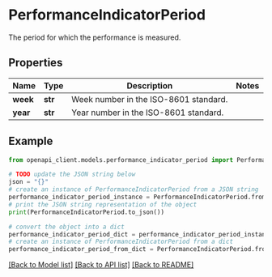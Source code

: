 # PerformanceIndicatorPeriod

The period for which the performance is measured.

## Properties

Name | Type | Description | Notes
------------ | ------------- | ------------- | -------------
**week** | **str** | Week number in the ISO-8601 standard. | 
**year** | **str** | Year number in the ISO-8601 standard. | 

## Example

```python
from openapi_client.models.performance_indicator_period import PerformanceIndicatorPeriod

# TODO update the JSON string below
json = "{}"
# create an instance of PerformanceIndicatorPeriod from a JSON string
performance_indicator_period_instance = PerformanceIndicatorPeriod.from_json(json)
# print the JSON string representation of the object
print(PerformanceIndicatorPeriod.to_json())

# convert the object into a dict
performance_indicator_period_dict = performance_indicator_period_instance.to_dict()
# create an instance of PerformanceIndicatorPeriod from a dict
performance_indicator_period_from_dict = PerformanceIndicatorPeriod.from_dict(performance_indicator_period_dict)
```
[[Back to Model list]](../README.md#documentation-for-models) [[Back to API list]](../README.md#documentation-for-api-endpoints) [[Back to README]](../README.md)


